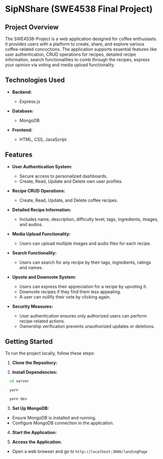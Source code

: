 # SipNShare (SWE4538 Final Project)

## Project Overview

The SWE4538-Project is a web application designed for coffee enthusiasts. It provides users with a platform to create, share, and explore various coffee-related concoctions. The application supports essential features like user authentication, CRUD operations for recipes, detailed recipe information, search functionalities to comb through the recipes, express your opinion via voting and media upload functionality.

## Technologies Used

- **Backend:**
  - Express.js

- **Database:**
  - MongoDB

- **Frontend:**
  - HTML, CSS, JavaScript

## Features

- **User Authentication System:**
  - Secure access to personalized dashboards.
  - Create, Read, Update and Delete own user profiles.

- **Recipe CRUD Operations:**
  - Create, Read, Update, and Delete coffee recipes.

- **Detailed Recipe Information:**
  - Includes name, description, difficulty level, tags, ingredients, images, and audios.

- **Media Upload Functionality:**
  - Users can upload multiple images and audio files for each recipe.

- **Search Functionality:**
  - Users can search for any recipe by their tags, ingredients, ratings and names.

- **Upvote and Downvote System:**
  - Users can express their appreciation for a recipe by upvoting it.
  - Downvote recipes if they find them less appealing.
  - A user can nullify their vote by clicking again.

- **Security Measures:**
  - User authentication ensures only authorized users can perform recipe-related actions.
  - Ownership verification prevents unauthorized updates or deletions.

## Getting Started

To run the project locally, follow these steps:

1. **Clone the Repository:**

2. **Install Dependencies:**

 ```bash
   cd server

   yarn

   yarn dev 
```

3. **Set Up MongoDB:**
- Ensure MongoDB is installed and running.
- Configure MongoDB connection in the application.

4. **Start the Application:**

5. **Access the Application:**
- Open a web browser and go to `http://localhost:3000/landingPage`
